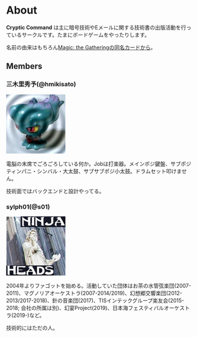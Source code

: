 # About

**Cryptic Command** は主に暗号技術やEメールに関する技術書の出版活動を行っているサークルです。たまにボードゲームをやったりします。

名前の由来はもちろん[Magic: the Gatheringの同名カードから](http://gatherer.wizards.com/Pages/Card/Details.aspx?multiverseid=438863)。

## Members

### 三木里秀予(@hmikisato)

![](/assets/img/hmikisato.jpg)

電脳の末席でごろごろしている何か。Jobは打楽器。メインポジ鍵盤、サブポジティンパニ・シンバル・大太鼓、サブサブポジ小太鼓。ドラムセット叩けません。

技術面ではバックエンドと設計やってる。

### sylph01(@s01)

![](/assets/img/s01.png)

2004年よりファゴットを始める。活動していた団体はお茶の水管弦楽団(2007-2011)、マグノリアオーケストラ(2007-2014/2019)、幻想郷交響楽団(2012-2013/2017-2018)、針の音楽団(2017)、TISインテックグループ楽友会(2015-2018; 会社の所属は別)、幻宴Project(2019)、日本海フェスティバルオーケストラ(2019-)など。

技術的にはただの人。

